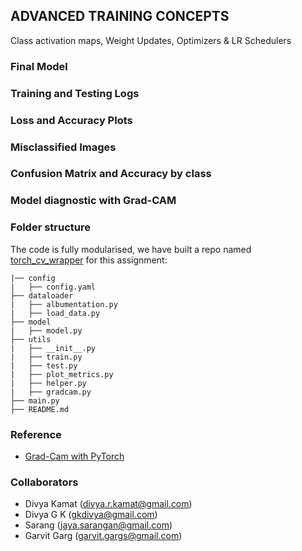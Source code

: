 ##  ADVANCED TRAINING CONCEPTS
Class activation maps, Weight Updates, Optimizers & LR Schedulers

### Final Model

### Training and Testing Logs


### Loss and Accuracy Plots

### Misclassified Images


### Confusion Matrix and Accuracy by class


### Model diagnostic with Grad-CAM

### Folder structure

The code is fully modularised, we have built a repo named [torch_cv_wrapper](https://github.com/gkdivya/torch_cv_wrapper) for this assignment: 

    |── config
    |   ├── config.yaml    
    ├── dataloader  
    |   ├── albumentation.py 
    |   ├── load_data.py
    ├── model  
    |   ├── model.py 
    ├── utils  
    |   ├── __init__.py 
    |   ├── train.py 
    |   ├── test.py 
    |   ├── plot_metrics.py 
    |   ├── helper.py 
    |   ├── gradcam.py 
    ├── main.py     
    ├── README.md  

### Reference

- [Grad-Cam with PyTorch](https://github.com/kazuto1011/grad-cam-pytorch)

### Collaborators

- Divya Kamat (divya.r.kamat@gmail.com)
- Divya G K (gkdivya@gmail.com)
- Sarang (jaya.sarangan@gmail.com)
- Garvit Garg (garvit.gargs@gmail.com)


